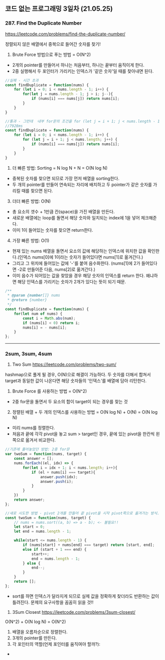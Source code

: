 ## 코드 없는 프로그래밍 3일차 (21.05.25)
### 287. Find the Duplicate Number
https://leetcode.com/problems/find-the-duplicate-number/

정렬되지 않은 배열에서 중복으로 들어간 숫자를 찾기!

1. Brute Force 방법으로 푸는 방법 = O(N^2)
- 2개의 pointer를 만들어서 하나는 처음부터, 하나는 끝부터 움직이게 한다.
- 2중 실행해서 두 포인터가 가리키는 인덱스가 '같은 숫자'일 때를 찾아내면 된다.
```js
//실패 - 시간 초과
const findDuplicate = function(nums) {
    for (let i = 0; i < nums.length - 1; i++) {
        for(let j = nums.length - 1; j > i; j--){
            if (nums[i] === nums[j]) return nums[i];
        }
    }
}

//통과 - 그런데  내부 for문의 조건을 for (let j = i + 1; j < nums.length - 1; j++) 으로 하면 통과가 안됌. 왜...?
//7928ms
const findDuplicate = function(nums) {
    for (let i = 0; i < nums.length - 1; i++) {
        for (let j = i + 1; j < nums.length; j++) {
            if (nums[i] === nums[j]) return nums[i];
        }
    }
}

```

1. 더 빠른 방법: Sorting = N log N + N = O(N log N)
- 중복된 숫자를 찾으면 되므로 가장 먼저 배열을 sorting한다.
- 두 개의 pointer를 만들어 연속되는 자리에 배치하고 두 pointer가 같은 숫자를 가리킬 때를 찾으면 된다.

3. 더더 빠른 방법: O(N)
- 총 요소의 갯수 + 1만큼 칸(space)을 가진 배열을 만든다.
- 새로운 배열에는 loop를 돌면서 해당 숫자와 일치되는 index에 1을 넣어 체크해준다.
- 이미 1이 들어있는 숫자를 찾으면 return한다.

4. 가장 빠른 방법: O(1)
- 현재 있는 nums 배열을 돌면서 요소의 값에 해당하는 인덱스에 위치한 값을 확인한다.(인덱스 nums[0]에 1이라는 숫자가 들어있다면 nums[1]로 옮겨간다.)
- 그리고 그 위치에 들어있는 값에 '-'를 붙여 음수화한다. (nums[1]에 2가 들어있다면 -2로 만들어준 다음, nums[2]로 옮겨간다.)
- 이미 음수가 되어있는 값을 찾았을 경우 해당 숫자의 인덱스를 return 한다. 왜냐하면 해당 인덱스를 가리키는 숫자가 2개가 있다는 뜻이 되기 때문.

```js
/**
 * @param {number[]} nums
 * @return {number}
 */
const findDuplicate = function(nums) {
    for(let num of nums) {
        const i = Math.abs(num);
        if (nums[i] < 0) return i;
        nums[i] = - nums[i];
    }
};
```

-----
### 2sum, 3sum, 4sum
1. Two Sum
https://leetcode.com/problems/two-sum/

hashmap으로 풀게 될 경우, O(N)으로 해결이 가능하다.
두 숫자를 더해서 합쳐서 target과 동일한 값이 나온다면 해당 숫자들의 '인덱스'를 배열에 담아 리턴한다.

1. Brute Force 를 사용하는 방법 = O(N^2)
- 2중 for문을 돌면서 두 요소의 합이 target이 되는 경우를 찾는 것

2. 정렬된 배열 + 두 개의 인덱스를 사용하는 방법 = O(N log N) + O(N) = O(N log N)
- 미리 nums를 정렬한다.
- 처음과 끝에 각각 pivot을 놓고 sum > target인 경우, 끝에 있는 pivot을 한칸씩 왼쪽으로 옮겨서 비교한다.


```js
//기존에 풀어놓았던 방법: 2중 for문
var twoSum = function(nums, target) {
    const answer = [];
    nums.forEach((el, idx) => {
        for(let i = idx + 1; i < nums.length; i++){
            if (el + nums[i] === target){
                answer.push(idx);
                answer.push(i);
            }
        }
    })
    return answer;
};

//새로 시도한 방법 - pivot 2개를 만들어 끝 pivot을 시작 pivot쪽으로 옮겨가는 방식. 끝 pivot이 시작 pivot 바로 전까지 왔는데도 target과 일치되는 값이 없다면 시작점 pivot을 한칸씩 오른쪽으로 움직이고, 끝 pivot은 다시 초기화 시켜 맨 끝 자리로 보낸다. 이 과정 반복...
const twoSum = function(nums, target) {
    // nums = nums.sort((a, b) => a - b); <- 불필요!!
    let start = 0;
    let end = nums.length - 1;

    while(start <= nums.length - 1) {
        if (nums[start] + nums[end] === target) return [start, end];
        else if (start + 1 === end) {
            start++;
            end = nums.length - 1;
        } else {
            end--;
        }
    }
    return [];
};

```
- sort를 하면 인덱스가 달라지게 되므로 실제 값을 정확하게 찾더라도 반환하는 값이 틀려진다. 문제의 요구사항을 꼼꼼히 읽을 것!!

1.  3Sum Closest
https://leetcode.com/problems/3sum-closest/

O(N^2) + O(N log N) = O(N^2)
1. 배열을 오름차순으로 정렬한다.
2. 3개의 pointer를 만든다.
3. 각 포인터의 역할(언제 포인터를 움직여야 할까?):
- 